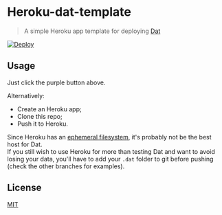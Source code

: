 Heroku-dat-template
===================
> A simple Heroku app template for deploying [Dat](http://github.com/maxogden/dat)

[![Deploy](https://www.herokucdn.com/deploy/button.png)](https://heroku.com/deploy?template=https://github.com/maxogden/heroku-dat-template.git)

<!-- https://devcenter.heroku.com/articles/heroku-button -->
<!-- http://expeditedssl.com/heroku-button-maker -->

Usage
-----
Just click the purple button above.

Alternatively:
- Create an Heroku app;
- Clone this repo;
- Push it to Heroku.

Since Heroku has an [ephemeral filesystem](https://devcenter.heroku.com/articles/dynos#ephemeral-filesystem), it's probably not be the best host for Dat.  
If you still wish to use Heroku for more than testing Dat and want to avoid losing your data, you'll have to add your ```.dat``` folder to git before pushing (check the other branches for examples).

License
-------
[MIT](https://raw.github.com/bmpvieira/heroku-dat/master/LICENSE)
